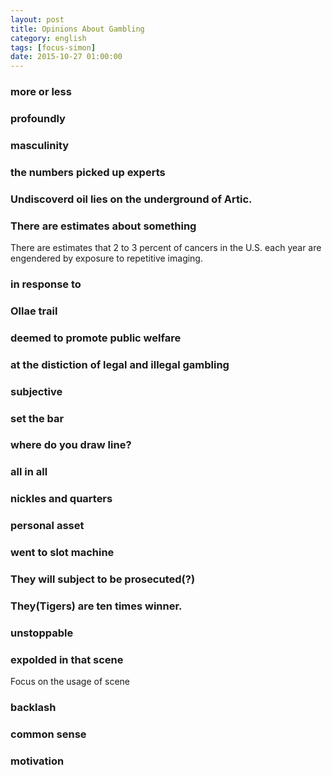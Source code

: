 ```yaml
---
layout: post
title: Opinions About Gambling
category: english
tags: [focus-simon]
date: 2015-10-27 01:00:00
---
```


### more or less
### profoundly
### masculinity
### the numbers picked up experts
### Undiscoverd oil lies on the underground of Artic.
### There are estimates about something
<div class="sample-sentence">
There are estimates that 2 to 3 percent of cancers in the U.S. each year are engendered by exposure to repetitive imaging.
</div>

### in response to
### Ollae trail
### deemed to promote public welfare
### at the distiction of legal and illegal gambling
### subjective
### set the bar
### where do you draw line?
### all in all
### nickles and quarters
### personal asset
### went to slot machine
### They will subject to be prosecuted(?)
### They(Tigers) are ten times winner.
### unstoppable
### expolded in that scene
Focus on the usage of scene
### backlash
### common sense
### motivation
